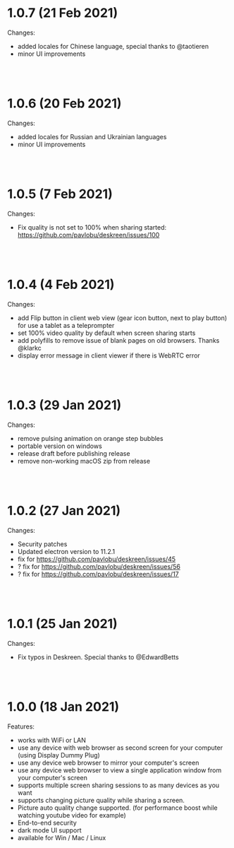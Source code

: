 # 1.0.7 (21 Feb 2021)

Changes:

- added locales for Chinese language, special thanks to @taotieren
- minor UI improvements

<br/>
<br/>

# 1.0.6 (20 Feb 2021)

Changes:

- added locales for Russian and Ukrainian languages
- minor UI improvements

<br/>
<br/>

# 1.0.5 (7 Feb 2021)

Changes:

- Fix quality is not set to 100% when sharing started: https://github.com/pavlobu/deskreen/issues/100

<br/>
<br/>

# 1.0.4 (4 Feb 2021)

Changes:

- add Flip button in client web view (gear icon button, next to play button) for use a tablet as a teleprompter
- set 100% video quality by default when screen sharing starts
- add polyfills to remove issue of blank pages on old browsers. Thanks @klarkc
- display error message in client viewer if there is WebRTC error

<br/>
<br/>

# 1.0.3 (29 Jan 2021)

Changes:

- remove pulsing animation on orange step bubbles
- portable version on windows
- release draft before publishing release
- remove non-working macOS zip from release

<br/>
<br/>

# 1.0.2 (27 Jan 2021)

Changes:

- Security patches
- Updated electron version to 11.2.1
- fix for https://github.com/pavlobu/deskreen/issues/45
- ? fix for https://github.com/pavlobu/deskreen/issues/56
- ? fix for https://github.com/pavlobu/deskreen/issues/17

<br/>
<br/>

# 1.0.1 (25 Jan 2021)

Changes:

- Fix typos in Deskreen. Special thanks to @EdwardBetts

<br/>
<br/>

# 1.0.0 (18 Jan 2021)

Features:

- works with WiFi or LAN
- use any device with web browser as second screen for your computer (using Display Dummy Plug)
- use any device web browser to mirror your computer's screen
- use any device web browser to view a single application window from your computer's screen
- supports multiple screen sharing sessions to as many devices as you want
- supports changing picture quality while sharing a screen.
- Picture auto quality change supported. (for performance boost while watching youtube video for example)
- End-to-end security
- dark mode UI support
- available for Win / Mac / Linux

